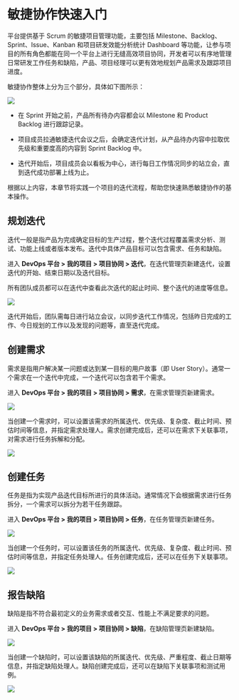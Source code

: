 # 敏捷协作快速入门

平台提供基于 Scrum 的敏捷项目管理功能，主要包括 Milestone、Backlog、Sprint、Issue、Kanban 和项目研发效能分析统计 Dashboard 等功能，让参与项目的所有角色都能在同一个平台上进行无缝高效项目协同，开发者可以有序地管理日常研发工作任务和缺陷，产品、项目经理可以更有效地规划产品需求及跟踪项目进度。

敏捷协作整体上分为三个部分，具体如下图所示：

![](http://terminus-paas.oss-cn-hangzhou.aliyuncs.com/paas-doc/2021/06/30/b4b121fb-a45f-4971-8918-6b9953799961.png)

- 在 Sprint 开始之前，产品所有待办内容都会以 Milestone 和 Product Backlog 进行跟踪记录。
- 项目成员拉通敏捷迭代会议之后，会确定迭代计划，从产品待办内容中拉取优先级和重要度高的内容到 Sprint Backlog 中。

- 迭代开始后，项目成员会以看板为中心，进行每日工作情况同步的站立会，直到迭代成功部署上线为止。

根据以上内容，本章节将实践一个项目的迭代流程，帮助您快速熟悉敏捷协作的基本操作。



## 规划迭代

迭代一般是指产品为完成确定目标的生产过程，整个迭代过程覆盖需求分析、测试、功能上线或者版本发布。迭代中具体产品目标可以包含需求、任务和缺陷。

进入 **DevOps 平台 > 我的项目 > 项目协同 > 迭代**，在迭代管理页新建迭代，设置迭代的开始、结束日期以及迭代目标。

所有团队成员都可以在迭代中查看此次迭代的起止时间、整个迭代的进度等信息。

![](http://terminus-paas.oss-cn-hangzhou.aliyuncs.com/paas-doc/2021/07/02/528b9668-58d8-4b07-add5-abe50c7d8cee.png)

迭代开始后，团队需每日进行站立会议，以同步迭代工作情况，包括昨日完成的工作、今日规划的工作以及发现的问题等，直至迭代完成。



## 创建需求

需求是指用户解决某一问题或达到某一目标的用户故事（即 User Story）。通常一个需求在一个迭代中完成，一个迭代可以包含若干个需求。

进入 **DevOps 平台 > 我的项目 > 项目协同 > 需求**，在需求管理页新建需求。

![](http://terminus-paas.oss-cn-hangzhou.aliyuncs.com/paas-doc/2021/07/02/ed0b0026-0b80-422b-a3ed-bc0287c5a45c.png)

当创建一个需求时，可以设置该需求的所属迭代、优先级、复杂度、截止时间、预估时间等信息，并指定需求处理人。需求创建完成后，还可以在需求下关联事项，对需求进行任务拆解和分配。

![](http://terminus-paas.oss-cn-hangzhou.aliyuncs.com/paas-doc/2021/07/02/c75c5e59-a904-40f9-aad4-9ae11168fa45.png)



## 创建任务

任务是指为实现产品迭代目标所进行的具体活动。通常情况下会根据需求进行任务拆分，一个需求可以拆分为若干任务跟踪。

进入 **DevOps 平台 > 我的项目 > 项目协同 > 任务**，在任务管理页新建任务。

![](http://terminus-paas.oss-cn-hangzhou.aliyuncs.com/paas-doc/2021/07/02/77c0efcb-69a4-4d84-8d3d-4dbcf582b801.png)

当创建一个任务时，可以设置该任务的所属迭代、优先级、复杂度、截止时间、预估时间等信息，并指定任务处理人。任务创建完成后，还可以在任务下关联事项。

![](http://terminus-paas.oss-cn-hangzhou.aliyuncs.com/paas-doc/2021/07/02/42faf552-4439-435d-8aa6-ac35fe9015c8.png)



## 报告缺陷

缺陷是指不符合最初定义的业务需求或者交互、性能上不满足要求的问题。

进入 **DevOps 平台 > 我的项目 > 项目协同 > 缺陷**，在缺陷管理页新建缺陷。

![](http://terminus-paas.oss-cn-hangzhou.aliyuncs.com/paas-doc/2021/07/02/c83a5fff-e128-4bf3-8c67-a0fa44b7b21c.png)

当创建一个缺陷时，可以设置该缺陷的所属迭代、优先级、严重程度、截止日期等信息，并指定缺陷处理人。缺陷创建完成后，还可以在缺陷下关联事项和测试用例。

![](http://terminus-paas.oss-cn-hangzhou.aliyuncs.com/paas-doc/2021/07/02/9d355341-eea0-4cbf-a24b-697d996814aa.png)
